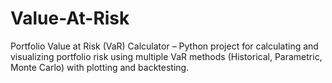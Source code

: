 # Value-At-Risk
Portfolio Value at Risk (VaR) Calculator – Python project for calculating and visualizing portfolio risk using multiple VaR methods (Historical, Parametric, Monte Carlo) with plotting and backtesting.
